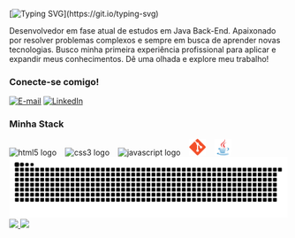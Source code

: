 <img align="right" alt="" height="300px" src="./me.png">

[![Typing SVG](https://readme-typing-svg.demolab.com?font=Fira+Code&weight=600&size=25&pause=1000&color=0400CD&random=false&width=435&lines=Ol%C3%A1%2C+Eu+sou+o+Thiago+Tasseli!+!)](https://git.io/typing-svg)

<p align="left">
  Desenvolvedor em fase atual de estudos em Java Back-End. Apaixonado por resolver problemas complexos e sempre em busca de aprender novas tecnologias. Busco minha primeira experiência profissional para aplicar e expandir meus conhecimentos. Dê uma olhada e explore meu trabalho!

<h3 align="left">Conecte-se comigo!</h3>

[![E-mail](https://img.shields.io/badge/-Email-000?style=for-the-badge&logo=microsoft-outlook&logoColor=0000CD&color:FFF "target=_blank")](mailto:tasselii.dev@outlook.com.br)
[![LinkedIn](https://img.shields.io/badge/-LinkedIn-000?style=for-the-badge&logo=linkedin&logoColor=0000CD&color:FFF "target=_blank")](https://www.linkedin.com/in/thiago-tasseli-368590276/)


<h3 align="left">Minha Stack</h3>
<div align="left">
  <img src="https://cdn.jsdelivr.net/gh/devicons/devicon/icons/html5/html5-original.svg" height="30" alt="html5 logo"  />
  <img width="8" />
  <img src="https://cdn.jsdelivr.net/gh/devicons/devicon/icons/css3/css3-original.svg" height="30" alt="css3 logo"  />
  <img width="8" />
  <img src="https://cdn.jsdelivr.net/gh/devicons/devicon/icons/javascript/javascript-plain.svg" height="30" alt="javascript logo"  />
  <img width="8" />
  <img src="https://github.com/devicons/devicon/blob/v2.16.0/icons/git/git-plain.svg" height="30" alt="git logo"  />
  <img width="8" />
  <img src="https://github.com/devicons/devicon/blob/v2.16.0/icons/java/java-original.svg" height="30" alt="java"  />
  <img width="8" />
</div>

<source media="(prefers-color-scheme: dark)" srcset="https://raw.githubusercontent.com/tasselii/tasselii/output/github-contribution-grid-snake-dark.svg">
<source media="(prefers-color-scheme: light)" srcset="https://raw.githubusercontent.com/tasselii/tasselii/output/github-contribution-grid-snake.svg">
<img alt="github contribution grid snake animation" src="https://raw.githubusercontent.com/tasselii/tasselii/output/github-contribution-grid-snake.svg" style="visibility:visible;max-width:100%;">

<div>
  <a href="github.com/tasselii">
    <img height="160"em src="https://github-readme-stats.vercel.app/api?username=tasselii&theme=transparent&show_icons=true"/>
    <img height="160"em src="https://github-readme-stats.vercel.app/api/top-langs/?username=tasselii&theme=transparent&hide_border=false&include_all_commits=true&count_private=true&layout=compact"/>
      </div>
